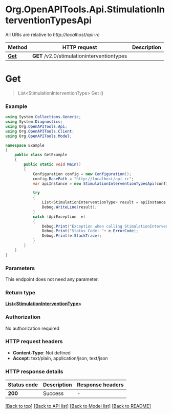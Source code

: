 # Org.OpenAPITools.Api.StimulationInterventionTypesApi

All URIs are relative to *http://localhost/api-rc*

Method | HTTP request | Description
------------- | ------------- | -------------
[**Get**](StimulationInterventionTypesApi.md#get) | **GET** /v2.0/stimulationinterventiontypes | 


<a name="get"></a>
# **Get**
> List&lt;StimulationInterventionType&gt; Get ()



### Example
```csharp
using System.Collections.Generic;
using System.Diagnostics;
using Org.OpenAPITools.Api;
using Org.OpenAPITools.Client;
using Org.OpenAPITools.Model;

namespace Example
{
    public class GetExample
    {
        public static void Main()
        {
            Configuration config = new Configuration();
            config.BasePath = "http://localhost/api-rc";
            var apiInstance = new StimulationInterventionTypesApi(config);

            try
            {
                List<StimulationInterventionType> result = apiInstance.Get();
                Debug.WriteLine(result);
            }
            catch (ApiException  e)
            {
                Debug.Print("Exception when calling StimulationInterventionTypesApi.Get: " + e.Message );
                Debug.Print("Status Code: "+ e.ErrorCode);
                Debug.Print(e.StackTrace);
            }
        }
    }
}
```

### Parameters
This endpoint does not need any parameter.

### Return type

[**List&lt;StimulationInterventionType&gt;**](StimulationInterventionType.md)

### Authorization

No authorization required

### HTTP request headers

 - **Content-Type**: Not defined
 - **Accept**: text/plain, application/json, text/json


### HTTP response details
| Status code | Description | Response headers |
|-------------|-------------|------------------|
| **200** | Success |  -  |

[[Back to top]](#) [[Back to API list]](../README.md#documentation-for-api-endpoints) [[Back to Model list]](../README.md#documentation-for-models) [[Back to README]](../README.md)

